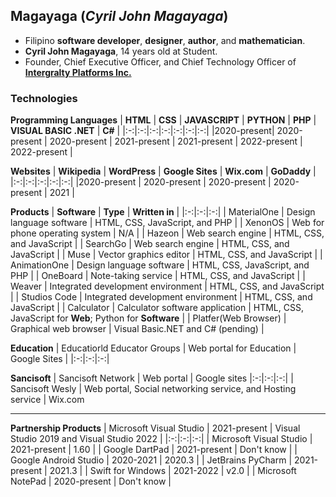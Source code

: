## Magayaga (_Cyril John Magayaga_)
* Filipino **software developer**, **designer**, **author**, and **mathematician**.
* **Cyril John Magayaga**, 14 years old at Student.
* Founder, Chief Executive Officer, and Chief Technology Officer of [**Intergralty Platforms Inc.**](https://github.com/intergralty)

### Technologies
**Programming Languages**
| **HTML** | **CSS** | **JAVASCRIPT** | **PYTHON** | **PHP** | **VISUAL BASIC .NET** | **C#** |
|:-:|:-:|:-:|:-:|:-:|:-:|:-:|
|2020-present| 2020-present | 2020-present | 2021-present | 2021-present | 2022-present | 2022-present |

**Websites**
| **Wikipedia** | **WordPress** | **Google Sites** | **Wix.com** | **GoDaddy** | 
|:-:|:-:|:-:|:-:|:-:|
|2020-present | 2020-present | 2020-present | 2020-present | 2021 |

**Products**
| **Software** | **Type** | **Written in** | 
|:-:|:-:|:-:|
| MaterialOne | Design language software | HTML, CSS, JavaScript, and PHP |
| XenonOS | Web for phone operating system | N/A | 
| Hazeon | Web search engine | HTML, CSS, and JavaScript |
| SearchGo | Web search engine | HTML, CSS, and JavaScript |
| Muse | Vector graphics editor | HTML, CSS, and JavaScript |
| AnimationOne | Design language software | HTML, CSS, JavaScript, and PHP |
| OneBoard | Note-taking service | HTML, CSS, and JavaScript |
| Weaver | Integrated development environment | HTML, CSS, and JavaScript |
| Studios Code | Integrated development environment | HTML, CSS, and JavaScript |
| Calculator | Calculator software application | HTML, CSS, JavaScript for **Web**; Python for **Software** |
| Platfer(Web Browser) | Graphical web browser | Visual Basic.NET and C# (pending) |

**Education**
| Educatiorld Educator Groups | Web portal for Education | Google Sites |
|:-:|:-:|:-:|

**Sancisoft**
| Sancisoft Network | Web portal | Google sites
|:-:|:-:|:-:|
| Sancisoft Wesly | Web portal, Social networking service, and Hosting service | Wix.com

-----------------

**Partnership Products**
| Microsoft Visual Studio | 2021-present | Visual Studio 2019 and Visual Studio 2022 |
|:-:|:-:|:-:|
| Microsoft Visual Studio | 2021-present | 1.60 |
| Google DartPad | 2021-present | Don't know |
| Google Android Studio | 2020-2021 | 2020.3 |
| JetBrains PyCharm | 2021-present | 2021.3 |
| Swift for Windows | 2021-2022 | v2.0 |
| Microsoft NotePad | 2020-present | Don't know |
